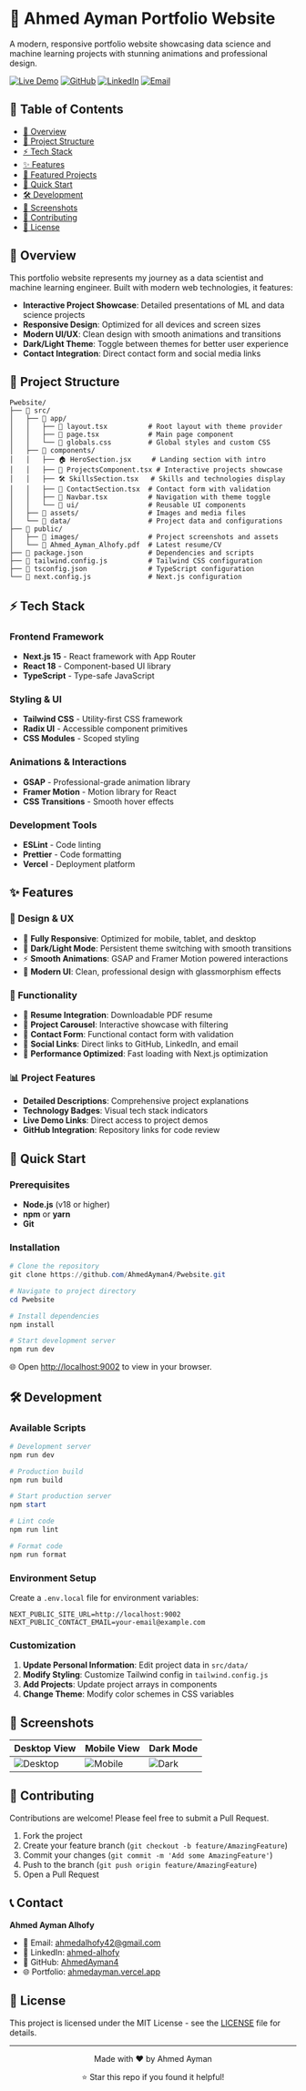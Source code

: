 # 🚀 Ahmed Ayman Portfolio Website

A modern, responsive portfolio website showcasing data science and machine learning projects with stunning animations and professional design.

[![Live Demo](https://img.shields.io/badge/Live%20Demo-Visit%20Site-blue?style=for-the-badge&logo=vercel)](https://ahmedayman.vercel.app/)
[![GitHub](https://img.shields.io/badge/GitHub-Repository-black?style=for-the-badge&logo=github)](https://github.com/AhmedAyman4/Pwebsite)
[![LinkedIn](https://img.shields.io/badge/LinkedIn-Connect-0077B5?style=for-the-badge&logo=linkedin)](https://www.linkedin.com/in/ahmed-alhofy/)
[![Email](https://img.shields.io/badge/Email-Contact-red?style=for-the-badge&logo=gmail)](mailto:ahmedalhofy42@gmail.com)

## 📖 Table of Contents

- [🌟 Overview](#-overview)
- [📁 Project Structure](#-project-structure)
- [⚡ Tech Stack](#-tech-stack)
- [✨ Features](#-features)
- [🎯 Featured Projects](#-featured-projects)
- [🚀 Quick Start](#-quick-start)
- [🛠️ Development](#️-development)
- [📱 Screenshots](#-screenshots)
- [🤝 Contributing](#-contributing)
- [📄 License](#-license)

## 🌟 Overview

This portfolio website represents my journey as a data scientist and machine learning engineer. Built with modern web technologies, it features:

- **Interactive Project Showcase**: Detailed presentations of ML and data science projects
- **Responsive Design**: Optimized for all devices and screen sizes
- **Modern UI/UX**: Clean design with smooth animations and transitions
- **Dark/Light Theme**: Toggle between themes for better user experience
- **Contact Integration**: Direct contact form and social media links

## 📁 Project Structure

```
Pwebsite/
├── 📁 src/
│   ├── 📁 app/
│   │   ├── 📄 layout.tsx          # Root layout with theme provider
│   │   ├── 📄 page.tsx            # Main page component
│   │   └── 📄 globals.css         # Global styles and custom CSS
│   ├── 📁 components/
│   │   ├── 🏠 HeroSection.jsx     # Landing section with intro
│   │   ├── 🎯 ProjectsComponent.tsx # Interactive projects showcase
│   │   ├── 🛠️ SkillsSection.tsx   # Skills and technologies display
│   │   ├── 📧 ContactSection.tsx  # Contact form with validation
│   │   ├── 🧭 Navbar.tsx          # Navigation with theme toggle
│   │   └── 📁 ui/                 # Reusable UI components
│   ├── 📁 assets/                 # Images and media files
│   └── 📁 data/                   # Project data and configurations
├── 📁 public/
│   ├── 📁 images/                 # Project screenshots and assets
│   └── 📄 Ahmed_Ayman_Alhofy.pdf  # Latest resume/CV
├── 📄 package.json                # Dependencies and scripts
├── 📄 tailwind.config.js          # Tailwind CSS configuration
├── 📄 tsconfig.json               # TypeScript configuration
└── 📄 next.config.js              # Next.js configuration
```

## ⚡ Tech Stack

### Frontend Framework

- **Next.js 15** - React framework with App Router
- **React 18** - Component-based UI library
- **TypeScript** - Type-safe JavaScript

### Styling & UI

- **Tailwind CSS** - Utility-first CSS framework
- **Radix UI** - Accessible component primitives
- **CSS Modules** - Scoped styling

### Animations & Interactions

- **GSAP** - Professional-grade animation library
- **Framer Motion** - Motion library for React
- **CSS Transitions** - Smooth hover effects

### Development Tools

- **ESLint** - Code linting
- **Prettier** - Code formatting
- **Vercel** - Deployment platform

## ✨ Features

### 🎨 Design & UX

- 📱 **Fully Responsive**: Optimized for mobile, tablet, and desktop
- 🌙 **Dark/Light Mode**: Persistent theme switching with smooth transitions
- ⚡ **Smooth Animations**: GSAP and Framer Motion powered interactions
- 🎯 **Modern UI**: Clean, professional design with glassmorphism effects

### 🔧 Functionality

- 📄 **Resume Integration**: Downloadable PDF resume
- 🎠 **Project Carousel**: Interactive showcase with filtering
- 📧 **Contact Form**: Functional contact form with validation
- 🔗 **Social Links**: Direct links to GitHub, LinkedIn, and email
- 🚀 **Performance Optimized**: Fast loading with Next.js optimization

### 📊 Project Features

- **Detailed Descriptions**: Comprehensive project explanations
- **Technology Badges**: Visual tech stack indicators
- **Live Demo Links**: Direct access to project demos
- **GitHub Integration**: Repository links for code review

## 🚀 Quick Start

### Prerequisites

- **Node.js** (v18 or higher)
- **npm** or **yarn**
- **Git**

### Installation

```powershell
# Clone the repository
git clone https://github.com/AhmedAyman4/Pwebsite.git

# Navigate to project directory
cd Pwebsite

# Install dependencies
npm install

# Start development server
npm run dev
```

🌐 Open [http://localhost:9002](http://localhost:9002) to view in your browser.

## 🛠️ Development

### Available Scripts

```powershell
# Development server
npm run dev

# Production build
npm run build

# Start production server
npm start

# Lint code
npm run lint

# Format code
npm run format
```

### Environment Setup

Create a `.env.local` file for environment variables:

```env
NEXT_PUBLIC_SITE_URL=http://localhost:9002
NEXT_PUBLIC_CONTACT_EMAIL=your-email@example.com
```

### Customization

1. **Update Personal Information**: Edit project data in `src/data/`
2. **Modify Styling**: Customize Tailwind config in `tailwind.config.js`
3. **Add Projects**: Update project arrays in components
4. **Change Theme**: Modify color schemes in CSS variables

## 📱 Screenshots

| Desktop View                                  | Mobile View                                 | Dark Mode                            |
| --------------------------------------------- | ------------------------------------------- | ------------------------------------ |
| ![Desktop](public/images/desktop-preview.png) | ![Mobile](public/images/mobile-preview.png) | ![Dark](public/images/dark-mode.png) |

## 🤝 Contributing

Contributions are welcome! Please feel free to submit a Pull Request.

1. Fork the project
2. Create your feature branch (`git checkout -b feature/AmazingFeature`)
3. Commit your changes (`git commit -m 'Add some AmazingFeature'`)
4. Push to the branch (`git push origin feature/AmazingFeature`)
5. Open a Pull Request

## 📞 Contact

**Ahmed Ayman Alhofy**

- 📧 Email: [ahmedalhofy42@gmail.com](mailto:ahmedalhofy42@gmail.com)
- 💼 LinkedIn: [ahmed-alhofy](https://www.linkedin.com/in/ahmed-alhofy/)
- 🐙 GitHub: [AhmedAyman4](https://github.com/AhmedAyman4)
- 🌐 Portfolio: [ahmedayman.vercel.app](https://ahmedayman.vercel.app/)

## 📄 License

This project is licensed under the MIT License - see the [LICENSE](LICENSE) file for details.

---

<div align="center">
  <p>Made with ❤️ by Ahmed Ayman</p>
  <p>⭐ Star this repo if you found it helpful!</p>
</div>
